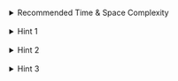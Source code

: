 <br>
<details class="hint-accordion">  
    <summary>Recommended Time & Space Complexity</summary>
    <p>
    You should aim for a solution as good or better than <code>O(n * k)</code> time and <code>O(1)</code> space, where <code>k</code> is the total number of lists and <code>n</code> is the total number of nodes across all lists.
    </p>
</details>

<br>
<details class="hint-accordion">  
    <summary>Hint 1</summary>
    <p>
    A brute-force solution would involve storing all <code>n</code> nodes in an array, sorting them, and converting the array back into a linked list, resulting in an <code>O(nlogn)</code> time complexity. Can you think of a better way? Perhaps consider leveraging the idea behind merging two sorted linked lists. 
    </p>
</details>

<br>
<details class="hint-accordion">  
    <summary>Hint 2</summary>
    <p>
    We can merge two sorted linked lists without using any extra space. To handle <code>k</code> sorted linked lists, we can iteratively merge each linked list with a resultant merged list. How can you implement this?
    </p>
</details>

<br>
<details class="hint-accordion">  
    <summary>Hint 3</summary>
    <p>
    We iterate through the list array with index <code>i</code>, starting at <code>i = 1</code>. We merge the linked lists using <code>mergeTwoLists(lists[i], lists[i - 1])</code>, which returns the head of the merged list. This head is stored in <code>lists[i]</code>, and the process continues. Finally, the merged list is obtained at the last index, and we return its head.
    </p>
</details>